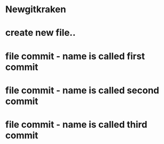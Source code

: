 # Newgitkraken
# create new file..
# file commit - name is called first commit
# file commit - name is called second commit
# file commit - name is called third commit